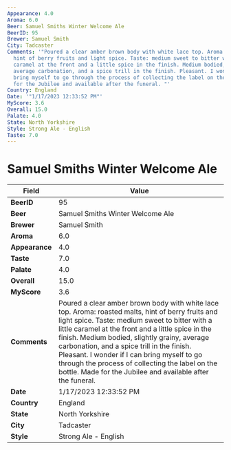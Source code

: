 ```yaml
---
Appearance: 4.0
Aroma: 6.0
Beer: Samuel Smiths Winter Welcome Ale
BeerID: 95
Brewer: Samuel Smith
City: Tadcaster
Comments: '"Poured a clear amber brown body with white lace top. Aroma: roasted malts,
  hint of berry fruits and light spice. Taste: medium sweet to bitter with a little
  caramel at the front and a little spice in the finish. Medium bodied, slightly grainy,
  average carbonation, and a spice trill in the finish. Pleasant. I wonder if I can
  bring myself to go through the process of collecting the label on the bottle. Made
  for the Jubilee and available after the funeral. "'
Country: England
Date: '"1/17/2023 12:33:52 PM"'
MyScore: 3.6
Overall: 15.0
Palate: 4.0
State: North Yorkshire
Style: Strong Ale - English
Taste: 7.0
---
```


# Samuel Smiths Winter Welcome Ale

| Field         | Value |
|---------------|-------|
| **BeerID** | 95 |
| **Beer** | Samuel Smiths Winter Welcome Ale |
| **Brewer** | Samuel Smith |
| **Aroma** | 6.0 |
| **Appearance** | 4.0 |
| **Taste** | 7.0 |
| **Palate** | 4.0 |
| **Overall** | 15.0 |
| **MyScore** | 3.6 |
| **Comments** | Poured a clear amber brown body with white lace top. Aroma: roasted malts, hint of berry fruits and light spice. Taste: medium sweet to bitter with a little caramel at the front and a little spice in the finish. Medium bodied, slightly grainy, average carbonation, and a spice trill in the finish. Pleasant. I wonder if I can bring myself to go through the process of collecting the label on the bottle. Made for the Jubilee and available after the funeral.  |
| **Date** | 1/17/2023 12:33:52 PM |
| **Country** | England |
| **State** | North Yorkshire |
| **City** | Tadcaster |
| **Style** | Strong Ale - English |
